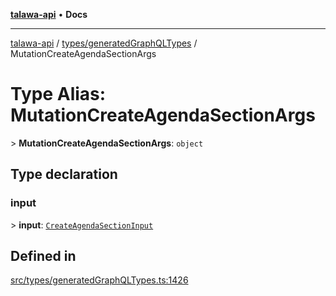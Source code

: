 [**talawa-api**](../../../README.md) • **Docs**

***

[talawa-api](../../../modules.md) / [types/generatedGraphQLTypes](../README.md) / MutationCreateAgendaSectionArgs

# Type Alias: MutationCreateAgendaSectionArgs

\> **MutationCreateAgendaSectionArgs**: `object`

## Type declaration

### input

\> **input**: [`CreateAgendaSectionInput`](CreateAgendaSectionInput.md)

## Defined in

[src/types/generatedGraphQLTypes.ts:1426](https://github.com/PalisadoesFoundation/talawa-api/blob/fb5076f344cd74d4e51c692cbc70fc337bf1ac39/src/types/generatedGraphQLTypes.ts#L1426)
